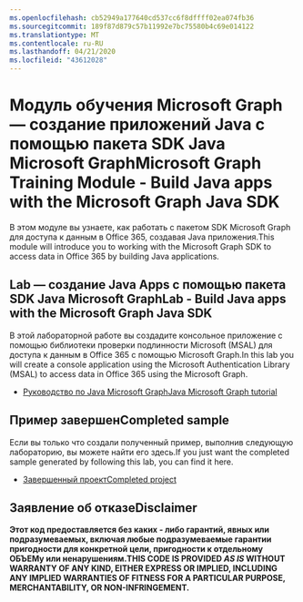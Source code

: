 ```yaml
---
ms.openlocfilehash: cb52949a177640cd537cc6f8dffff02ea074fb36
ms.sourcegitcommit: 189f87d879c57b11992e7bc75580b4c69e014122
ms.translationtype: MT
ms.contentlocale: ru-RU
ms.lasthandoff: 04/21/2020
ms.locfileid: "43612028"
---
```

# <a name="microsoft-graph-training-module---build-java-apps-with-the-microsoft-graph-java-sdk"></a><span data-ttu-id="5fd65-101">Модуль обучения Microsoft Graph — создание приложений Java с помощью пакета SDK Java Microsoft Graph</span><span class="sxs-lookup"><span data-stu-id="5fd65-101">Microsoft Graph Training Module - Build Java apps with the Microsoft Graph Java SDK</span></span>

<span data-ttu-id="5fd65-102">В этом модуле вы узнаете, как работать с пакетом SDK Microsoft Graph для доступа к данным в Office 365, создавая Java приложения.</span><span class="sxs-lookup"><span data-stu-id="5fd65-102">This module will introduce you to working with the Microsoft Graph SDK to access data in Office 365 by building Java applications.</span></span>

## <a name="lab---build-java-apps-with-the-microsoft-graph-java-sdk"></a><span data-ttu-id="5fd65-103">Lab — создание Java Apps с помощью пакета SDK Java Microsoft Graph</span><span class="sxs-lookup"><span data-stu-id="5fd65-103">Lab - Build Java apps with the Microsoft Graph Java SDK</span></span>

<span data-ttu-id="5fd65-104">В этой лабораторной работе вы создадите консольное приложение с помощью библиотеки проверки подлинности Microsoft (MSAL) для доступа к данным в Office 365 с помощью Microsoft Graph.</span><span class="sxs-lookup"><span data-stu-id="5fd65-104">In this lab you will create a console application using the Microsoft Authentication Library (MSAL) to access data in Office 365 using the Microsoft Graph.</span></span>

- [<span data-ttu-id="5fd65-105">Руководство по Java Microsoft Graph</span><span class="sxs-lookup"><span data-stu-id="5fd65-105">Java Microsoft Graph tutorial</span></span>](https://docs.microsoft.com/graph/tutorials/java)

## <a name="completed-sample"></a><span data-ttu-id="5fd65-106">Пример завершен</span><span class="sxs-lookup"><span data-stu-id="5fd65-106">Completed sample</span></span>

<span data-ttu-id="5fd65-107">Если вы только что создали полученный пример, выполнив следующую лабораторию, вы можете найти его здесь.</span><span class="sxs-lookup"><span data-stu-id="5fd65-107">If you just want the completed sample generated by following this lab, you can find it here.</span></span>

- [<span data-ttu-id="5fd65-108">Завершенный проект</span><span class="sxs-lookup"><span data-stu-id="5fd65-108">Completed project</span></span>](demo)

## <a name="disclaimer"></a><span data-ttu-id="5fd65-109">Заявление об отказе</span><span class="sxs-lookup"><span data-stu-id="5fd65-109">Disclaimer</span></span>

<span data-ttu-id="5fd65-110">**Этот код предоставляется без каких _-_ либо гарантий, явных или подразумеваемых, включая любые подразумеваемые гарантии пригодности для конкретной цели, пригодности к отдельному ОБЪЕМу или ненарушениям.**</span><span class="sxs-lookup"><span data-stu-id="5fd65-110">**THIS CODE IS PROVIDED _AS IS_ WITHOUT WARRANTY OF ANY KIND, EITHER EXPRESS OR IMPLIED, INCLUDING ANY IMPLIED WARRANTIES OF FITNESS FOR A PARTICULAR PURPOSE, MERCHANTABILITY, OR NON-INFRINGEMENT.**</span></span>
